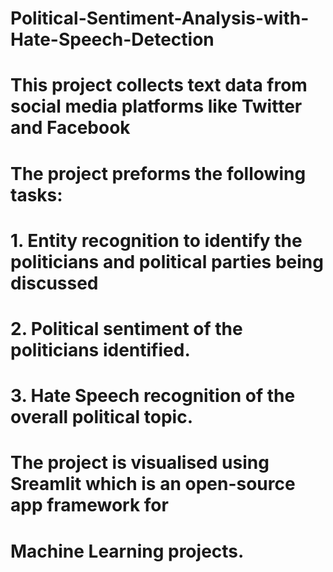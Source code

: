 # Political-Sentiment-Analysis-with-Hate-Speech-Detection
# This project collects text data from social media platforms like Twitter and Facebook 
# The project preforms the following tasks:
#   1. Entity recognition to identify the politicians and political parties being discussed
#   2. Political sentiment of the politicians identified.
#   3. Hate Speech recognition of the overall political topic.
# The project is visualised using Sreamlit which is an open-source app framework for 
# Machine Learning projects.
